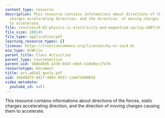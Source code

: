 ```yaml
---
content_type: resource
description: This resource contains informations about directions of the forces, static
  charges accelerating direction, and the direction  of moving charges causing them
  to accelerate.
file: /courses/8-02-physics-ii-electricity-and-magnetism-spring-2007/30ddddf5941f48939557c2e675d9985d_prs_w01d2_qonly.pdf
file_size: 280145
file_type: application/pdf
learning_resource_types: []
license: https://creativecommons.org/licenses/by-nc-sa/4.0/
ocw_type: OCWFile
parent_title: Class Activities
parent_type: CourseSection
parent_uid: 588b48d5-a339-0347-e6e5-b16b0ec1fe7b
resourcetype: Document
title: prs_w01d2_qonly.pdf
uid: 30ddddf5-941f-4893-9557-c2e675d9985d
video_metadata:
  youtube_id: null
---
```

This resource contains informations about directions of the forces, static charges accelerating direction, and the direction  of moving charges causing them to accelerate.